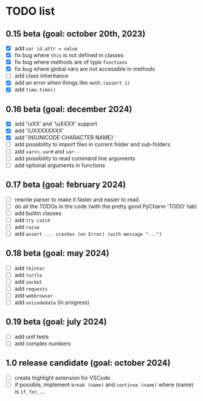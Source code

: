 # TODO list
<!-- check mark character: ✅ -->

## 0.15 beta (goal: october 20th, 2023)
* [X] add `var id.attr = value`
* [X] fix bug where `this` is not defined in classes
* [X] fix bug where methods are of type `functions`
* [X] fix bug where global vars are not accessible in methods
* [ ] add class inheritance
* [X] add an error when things like `math.(assert 1)`
* [X] add `time.time()`

## 0.16 beta (goal: december 2024)
* [X] add '\xXX' and '\uXXXX' support
* [X] add '\UXXXXXXXX'
* [X] add '\N{UNICODE CHARACTER NAME}'
* [ ] add possibility to import files in current folder and sub-folders
* [ ] add `var++`, `var#` and `var--`
* [ ] add possibility to read command line arguments
* [ ] add optional arguments in functions

## 0.17 beta (goal: february 2024)
* [ ] rewrite parser to make it faster and easier to read
* [ ] do all the TODOs in the code (with the pretty good PyCharm 'TODO' tab)
* [ ] add builtin classes
* [ ] add `try catch`
* [ ] add `raise`
* [ ] add `assert ... crashes (on Error) (with message "...")`

## 0.18 beta (goal: may 2024)
* [ ] add `tkinter`
* [ ] add `turtle`
* [ ] add `socket`
* [ ] add `requests`
* [ ] add `webbrowser`
* [ ] add `unicodedata` (in progress)

## 0.19 beta (goal: july 2024)
* [ ] add unit tests
* [ ] add complex numbers

## 1.0 release candidate (goal: october 2024)
* [ ] create highlight extension for VSCode
* [ ] if possible, implement `break (name)` and `continue (name)` where (name) is `if`, `for`, …
